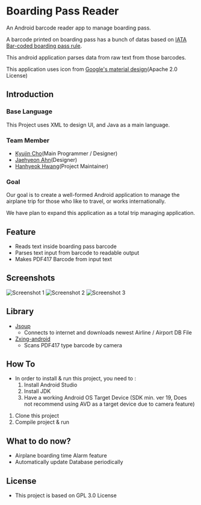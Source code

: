 # Boarding Pass Reader
An Android barcode reader app to manage boarding pass.

A barcode printed on boarding pass has a bunch of datas based on [IATA Bar-coded boarding pass rule](https://www.iata.org/whatwedo/stb/Documents/BCBP-Implementation-Guide-5th-Edition-June-2016.pdf).

This android application parses data from raw text from those barcodes.

This application uses icon from [Google's material design](https://material.io/icons/ )(Apache 2.0 License)
## Introduction

### Base Language
This Project uses XML to design UI, and Java as a main language.

### Team Member
- [Kyujin Cho](http://thy2134.github.io)(Main Programmer / Designer)
- [Jaehyeon Ahn](http://IIru.github.io)(Designer)
- [Hanhyeok Hwang](http://Triplehwang.github.io)(Project Maintainer)

### Goal
Our goal is to create a well-formed Android application to manage the airplane trip for those who like to travel, or works internationally.

We have plan to expand this application as a total trip managing application.

## Feature
- Reads text inside boarding pass barcode
- Parses text input from barcode to readable output
- Makes PDF417 Barcode from input text

## Screenshots
![Screenshot 1](https://github.com/thy2134/BPReader/raw/master/Screenshots/Screenshot_20161220-174802.png)
![Screenshot 2](https://github.com/thy2134/BPReader/raw/master/Screenshots/Screenshot_20161220-174814.png)
![Screenshot 3](https://github.com/thy2134/BPReader/raw/master/Screenshots/Screenshot_20161220-174901.png)

## Library
- [Jsoup](https://jsoup.org)
	- Connects to internet and downloads newest Airline / Airport DB File
- [Zxing-android](https://github.com/zxing/zxing)
	- Scans PDF417 type barcode by camera

## How To
- In order to install & run this project, you need to :
	1. Install Android Studio
	2. Install JDK
	3. Have a working Android OS Target Device (SDK min. ver 19, Does not recommend using AVD as a target device due to camera feature)
1. Clone this project
2. Compile project & run

## What to do now?
- Airplane boarding time Alarm feature
- Automatically update Database periodically

## License
- This project is based on GPL 3.0 License
